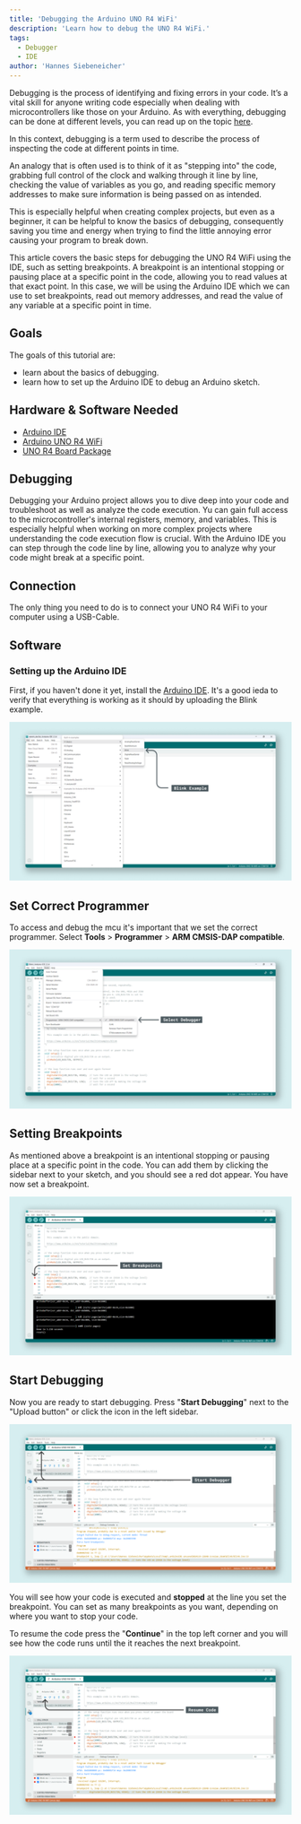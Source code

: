```yaml
---
title: 'Debugging the Arduino UNO R4 WiFi'
description: 'Learn how to debug the UNO R4 WiFi.'
tags:
  - Debugger
  - IDE
author: 'Hannes Siebeneicher'
---
```


Debugging is the process of identifying and fixing errors in your code. It’s a vital skill for anyone writing code especially when dealing with microcontrollers like those on your Arduino. As with everything, debugging can be done at different levels, you can read up on the topic [here](/learn/microcontrollers/debugging). 

In this context, debugging is a term used to describe the process of inspecting the code at different points in time.

An analogy that is often used is to think of it as "stepping into" the code, grabbing full control of the clock and walking through it line by line, checking the value of variables as you go, and reading specific memory addresses to make sure information is being passed on as intended. 

This is especially helpful when creating complex projects, but even as a beginner, it can be helpful to know the basics of debugging, consequently saving you time and energy when trying to find the little annoying error causing your program to break down.

This article covers the basic steps for debugging the UNO R4 WiFi using the IDE, such as setting breakpoints. A breakpoint is an intentional stopping or pausing place at a specific point in the code, allowing you to read values at that exact point. In this case, we will be using the Arduino IDE which we can use to set breakpoints, read out memory addresses, and read the value of any variable at a specific point in time.

## Goals

The goals of this tutorial are:

- learn about the basics of debugging.
- learn how to set up the Arduino IDE to debug an Arduino sketch.

## Hardware & Software Needed

- [Arduino IDE](https://www.arduino.cc/en/main/software)
- [Arduino UNO R4 WiFi](https://store.arduino.cc/uno-r4-wifi)
- [UNO R4 Board Package](/tutorials/uno-r4-minima/minima-getting-started)

## Debugging

Debugging your Arduino project allows you to dive deep into your code and troubleshoot as well as analyze the code execution. Yu can gain full access to the microcontroller's internal registers, memory, and variables. This is especially helpful when working on more complex projects where understanding the code execution flow is crucial. With the Arduino IDE you can step through the code line by line, allowing you to analyze why your code might break at a specific point.

## Connection

The only thing you need to do is to connect your UNO R4 WiFi to your computer using a USB-Cable.

## Software 

### Setting up the Arduino IDE

First, if you haven't done it yet, install the [Arduino IDE](https://www.arduino.cc/en/software). It's a good ieda to verify that everything is working as it should by uploading the Blink example.

![Blink Example](./assets/blink_example.png)

## Set Correct Programmer

To access and debug the mcu it's important that we set the correct programmer. Select **Tools** > **Programmer** > **ARM CMSIS-DAP compatible**.

![Set Programmer](./assets/set_programmer.png)

## Setting Breakpoints

As mentioned above a breakpoint is an intentional stopping or pausing place at a specific point in the code. You can add them by clicking the sidebar next to your sketch, and you should see a red dot appear. You have now set a breakpoint.

![Setting a breakpoint](./assets/set_breakpoints.png)

## Start Debugging

Now you are ready to start debugging. Press "**Start Debugging**" next to the "Upload button" or click the icon in the left sidebar.

![Start Debugging](./assets/start_debugger.png)

You will see how your code is executed and **stopped** at the line you set the breakpoint. You can set as many breakpoints as you want, depending on where you want to stop your code.

To resume the code press the "**Continue**" in the top left corner and you will see how the code runs until the it reaches the next breakpoint.

![Resume Code](./assets/resume_code.png)